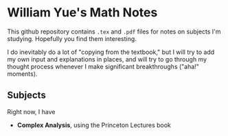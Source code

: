 # William Yue's Math Notes

This github repository contains `.tex` and `.pdf` files for notes on subjects I'm studying.
Hopefully you find them interesting. 

I do inevitably do a lot of "copying from the textbook,"
but I will try to add my own input and explanations in places, and will try to go through my
thought process whenever I make significant breakthroughs ("aha!" moments). 

## Subjects

Right now, I have

<ul>
    <li><strong>Complex Analysis</strong>, using the Princeton Lectures book</li>
    <!-- <li></li> -->
</ul>
